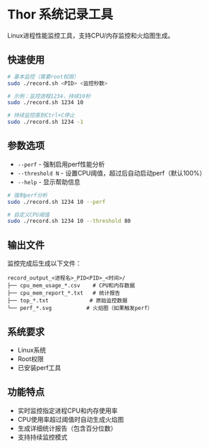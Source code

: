 # Thor 系统记录工具

Linux进程性能监控工具，支持CPU/内存监控和火焰图生成。

## 快速使用

```bash
# 基本监控（需要root权限）
sudo ./record.sh <PID> <监控秒数>

# 示例：监控进程1234，持续10秒
sudo ./record.sh 1234 10

# 持续监控直到Ctrl+C停止
sudo ./record.sh 1234 -1
```

## 参数选项

- `--perf` - 强制启用perf性能分析
- `--threshold N` - 设置CPU阈值，超过后自动启动perf（默认100%）
- `--help` - 显示帮助信息

```bash
# 强制perf分析
sudo ./record.sh 1234 10 --perf

# 自定义CPU阈值
sudo ./record.sh 1234 10 --threshold 80
```

## 输出文件

监控完成后生成以下文件：

```
record_output_<进程名>_PID<PID>_<时间>/
├── cpu_mem_usage_*.csv    # CPU和内存数据
├── cpu_mem_report_*.txt   # 统计报告
├── top_*.txt             # 原始监控数据
└── perf_*.svg           # 火焰图（如果触发perf）
```

## 系统要求

- Linux系统
- Root权限
- 已安装perf工具

## 功能特点

- 实时监控指定进程CPU和内存使用率
- CPU使用率超过阈值时自动生成火焰图
- 生成详细统计报告（包含百分位数）
- 支持持续监控模式